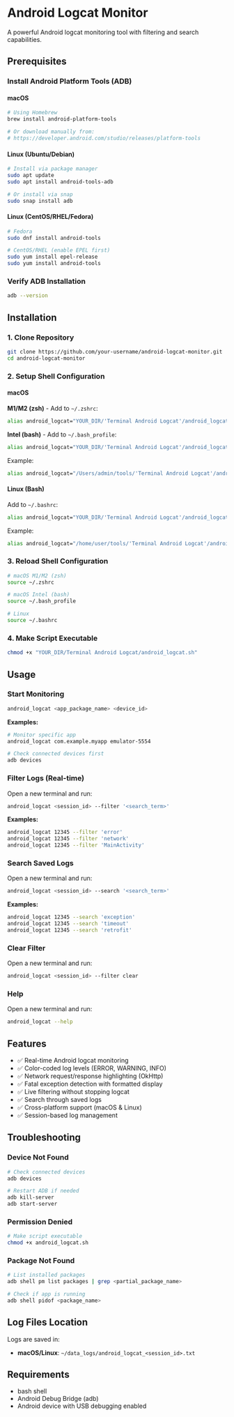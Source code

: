 # Android Logcat Monitor

A powerful Android logcat monitoring tool with filtering and search capabilities.

## Prerequisites

### Install Android Platform Tools (ADB)

#### macOS
```bash
# Using Homebrew
brew install android-platform-tools

# Or download manually from:
# https://developer.android.com/studio/releases/platform-tools
```

#### Linux (Ubuntu/Debian)
```bash
# Install via package manager
sudo apt update
sudo apt install android-tools-adb

# Or install via snap
sudo snap install adb
```

#### Linux (CentOS/RHEL/Fedora)
```bash
# Fedora
sudo dnf install android-tools

# CentOS/RHEL (enable EPEL first)
sudo yum install epel-release
sudo yum install android-tools
```

### Verify ADB Installation
```bash
adb --version
```

## Installation

### 1. Clone Repository
```bash
git clone https://github.com/your-username/android-logcat-monitor.git
cd android-logcat-monitor
```

### 2. Setup Shell Configuration

#### macOS
**M1/M2 (zsh)** - Add to `~/.zshrc`:
```bash
alias android_logcat="YOUR_DIR/'Terminal Android Logcat'/android_logcat.sh"
```

**Intel (bash)** - Add to `~/.bash_profile`:
```bash
alias android_logcat="YOUR_DIR/'Terminal Android Logcat'/android_logcat.sh"
```

Example:
```bash
alias android_logcat="/Users/admin/tools/'Terminal Android Logcat'/android_logcat.sh"
```

#### Linux (Bash)
Add to `~/.bashrc`:
```bash
alias android_logcat="YOUR_DIR/'Terminal Android Logcat'/android_logcat.sh"
```

Example:
```bash
alias android_logcat="/home/user/tools/'Terminal Android Logcat'/android_logcat.sh"
```

### 3. Reload Shell Configuration
```bash
# macOS M1/M2 (zsh)
source ~/.zshrc

# macOS Intel (bash)
source ~/.bash_profile

# Linux
source ~/.bashrc
```

### 4. Make Script Executable
```bash
chmod +x "YOUR_DIR/Terminal Android Logcat/android_logcat.sh"
```

## Usage

### Start Monitoring
```bash
android_logcat <app_package_name> <device_id>
```

**Examples:**
```bash
# Monitor specific app
android_logcat com.example.myapp emulator-5554

# Check connected devices first
adb devices
```

### Filter Logs (Real-time)
Open a new terminal and run:
```bash
android_logcat <session_id> --filter '<search_term>'
```

**Examples:**
```bash
android_logcat 12345 --filter 'error'
android_logcat 12345 --filter 'network'
android_logcat 12345 --filter 'MainActivity'
```

### Search Saved Logs
Open a new terminal and run:
```bash
android_logcat <session_id> --search '<search_term>'
```

**Examples:**
```bash
android_logcat 12345 --search 'exception'
android_logcat 12345 --search 'timeout'
android_logcat 12345 --search 'retrofit'
```

### Clear Filter
Open a new terminal and run:
```bash
android_logcat <session_id> --filter clear
```

### Help
Open a new terminal and run:
```bash
android_logcat --help
```

## Features

- ✅ Real-time Android logcat monitoring
- ✅ Color-coded log levels (ERROR, WARNING, INFO)
- ✅ Network request/response highlighting (OkHttp)
- ✅ Fatal exception detection with formatted display
- ✅ Live filtering without stopping logcat
- ✅ Search through saved logs
- ✅ Cross-platform support (macOS & Linux)
- ✅ Session-based log management

## Troubleshooting

### Device Not Found
```bash
# Check connected devices
adb devices

# Restart ADB if needed
adb kill-server
adb start-server
```

### Permission Denied
```bash
# Make script executable
chmod +x android_logcat.sh
```

### Package Not Found
```bash
# List installed packages
adb shell pm list packages | grep <partial_package_name>

# Check if app is running
adb shell pidof <package_name>
```

## Log Files Location

Logs are saved in:
- **macOS/Linux**: `~/data_logs/android_logcat_<session_id>.txt`

## Requirements

- bash shell
- Android Debug Bridge (adb)
- Android device with USB debugging enabled